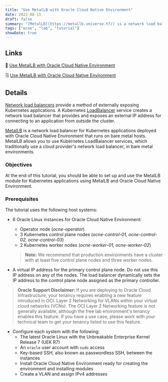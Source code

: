 ```yaml
---
title: "Use MetalLB with Oracle Cloud Native Environment"
date: 2022-08-15
draft: false
summary: "[MetalLB](https://metallb.universe.tf/) is a network load balancer for Kubernetes applications deployed with Oracle Cloud Native Environment that runs on bare metal hosts. MetalLB allows you to use Kubernetes LoadBalancer services, which traditionally use a cloud provider's network load balancer, in bare metal environments."
tags: ["ocne", "lab", "tutorial"]
showDate: true
---
```


## Links

:crescent_moon: [Use MetalLB with Oracle Cloud Native Environment](https://luna.oracle.com/lab/d931637d-4e6b-4a46-ba17-810a942c4309)

:spiral_notepad: [Use MetalLB with Oracle Cloud Native Environment](https://docs.oracle.com/en/learn/ocne-metallb)

## Details

[Network load balancers](https://kubernetes.io/docs/concepts/services-networking/) provide a method of externally exposing Kubernetes applications. A Kubernetes [LoadBalancer](https://kubernetes.io/docs/concepts/services-networking/service/#loadbalancer) service creates a network load balancer that provides and exposes an external IP address for connecting to an application from outside the cluster.

[MetalLB](https://metallb.universe.tf/) is a network load balancer for Kubernetes applications deployed with Oracle Cloud Native Environment that runs on bare metal hosts. MetalLB allows you to use Kubernetes LoadBalancer services, which traditionally use a cloud provider's network load balancer, in bare metal environments.

### Objectives

At the end of this tutorial, you should be able to set up and use the MetalLB module for Kubernetes applications using MetalLB and Oracle Cloud Native Environment.

### Prerequisites

The tutorial uses the following host systems:

- 6 Oracle Linux instances for Oracle Cloud Native Environment:
  - Operator node (_ocne-operator_)
  - 3 Kubernetes control plane nodes (_ocne-control-01, ocne-control-02, ocne-control-03_)
  - 2 Kubernetes worker nodes (_ocne-worker-01, ocne-worker-02_)


  > **Note:**  We recommend that production environments have a cluster with at least five control plane nodes and three worker nodes.

- A virtual IP address for the primary control plane node. Do not use this IP address on any of the nodes. The load balancer dynamically sets the IP address to the control plane node assigned as the primary controller.

> **Oracle Support Disclaimer:** If you are deploying to Oracle Cloud Infrastructure, your tenancy requires enabling a new feature introduced in OCI: Layer 2 Networking for VLANs within your virtual cloud networks (VCNs). The OCI Layer 2 Networking feature is not generally available, although the free lab environment's tenancy enables this feature. If you have a use case, please work with your technical team to get your tenancy listed to use this feature.

- Configure each system with the following:
  - The latest Oracle Linux with the Unbreakable Enterprise Kernel Release 7 (UEK R7)
  - An `oracle` user account with `sudo` access
  - Key-based SSH, also known as passwordless SSH, between the instances
  - Install Oracle Cloud Native Environment ready for creating the environment and installing modules
  - Create a VLAN and assign IPv4 addresses
